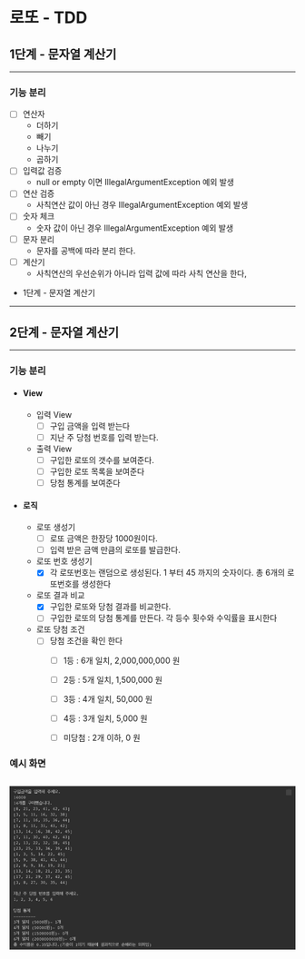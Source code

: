 로또 - TDD
=========================================

1단계 - 문자열 계산기
---------------------------------------------
---------------------------------------------

### 기능 분리
- [ ] 연산자
  - 더하기
  - 빼기
  - 나누기
  - 곱하기
- [ ] 입력값 검증
  - null or empty 이면 IllegalArgumentException 예외 발생
- [ ] 연산 검증
  - 사칙연산 값이 아닌 경우 IllegalArgumentException 예외 발생
- [ ] 숫자 체크
  - 숫자 값이 아닌 경우 IllegalArgumentException 예외 발생
- [ ] 문자 분리
  - 문자를 공백에 따라 분리 한다. 
- [ ] 계산기
  - 사칙연산의 우선순위가 아니라 입력 값에 따라 사칙 연산을 한다,
- 1단계 - 문자열 계산기
---------------------------------------------



2단계 - 문자열 계산기
---------------------------------------------
---------------------------------------------

### 기능 분리
- #### View
  - 입력 View
    - [ ] 구입 금액을 입력 받는다
    - [ ] 지난 주 당첨 번호를 입력 받는다.
  - 출력 View
    - [ ] 구입한 로또의 갯수를 보여준다.
    - [ ] 구입한 로또 목록을 보여준다
    - [ ] 당첨 통계를 보여준다

- #### 로직
  - 로또 생성기 
    - [ ] 로또 금액은 한장당 1000원이다.
    - [ ] 입력 받은 금액 만큼의 로또를 발급한다.
  - 로또 번호 생성기
    - [x] 각 로또번호는 랜덤으로 생성된다. 1 부터 45 까지의 숫자이다. 총 6개의 로또번호를 생성한다
  - 로또 결과 비교
    - [x] 구입한 로또와 당첨 결과를 비교한다.
    - [ ] 구입한 로또의 당첨 통계를 만든다. 각 등수 횟수와 수익률을 표시한다
  - 로또 당첨 조건
    - [ ] 당첨 조건을 확인 한다
      - [ ] 1등 : 6개 일치, 2,000,000,000 원
      - [ ] 2등 : 5개 일치, 1,500,000 원
      - [ ] 3등 : 4개 일치, 50,000 원
      - [ ] 4등 : 3개 일치, 5,000 원
      - [ ] 미당첨 : 2개 이하, 0 원
     

### 예시 화면
![img.png](img.png)
---------------------------------------------
